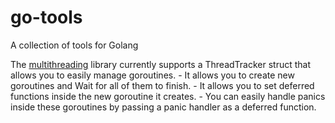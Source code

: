 # go-tools
A collection of tools for Golang

The [multithreading](multithreading) library currently supports a ThreadTracker struct that allows you to easily manage goroutines.
    - It allows you to create new goroutines and Wait for all of them to finish.
    - It allows you to set deferred functions inside the new goroutine it creates.
    - You can easily handle panics inside these goroutines by passing a panic handler as a deferred function.
